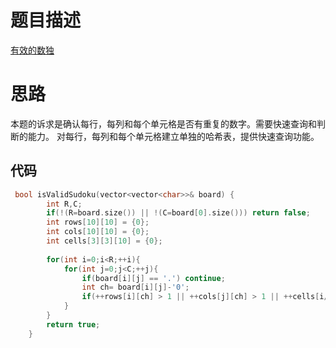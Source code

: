 # 题目描述
[有效的数独](https://leetcode-cn.com/explore/interview/card/top-interview-questions-easy/1/array/30/)

# 思路
本题的诉求是确认每行，每列和每个单元格是否有重复的数字。需要快速查询和判断的能力。
对每行，每列和每个单元格建立单独的哈希表，提供快速查询功能。

## 代码
```c++
 bool isValidSudoku(vector<vector<char>>& board) {
        int R,C;
        if(!(R=board.size()) || !(C=board[0].size())) return false;
        int rows[10][10] = {0};
        int cols[10][10] = {0};
        int cells[3][3][10] = {0};
        
        for(int i=0;i<R;++i){
            for(int j=0;j<C;++j){
                if(board[i][j] == '.') continue;
                int ch= board[i][j]-'0';
                if(++rows[i][ch] > 1 || ++cols[j][ch] > 1 || ++cells[i/3][j/3][ch] > 1) return false;
            }
        }
        return true;
    }

```